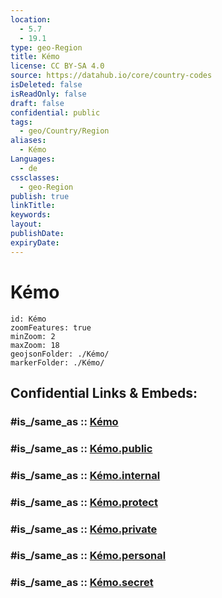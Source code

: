 ```yaml
---
location:
  - 5.7
  - 19.1
type: geo-Region
title: Kémo
license: CC BY-SA 4.0
source: https://datahub.io/core/country-codes
isDeleted: false
isReadOnly: false
draft: false
confidential: public
tags:
  - geo/Country/Region
aliases:
  - Kémo
Languages:
  - de
cssclasses:
  - geo-Region
publish: true
linkTitle:
keywords:
layout:
publishDate:
expiryDate:
---
```


# Kémo

```leaflet
id: Kémo
zoomFeatures: true 
minZoom: 2 
maxZoom: 18
geojsonFolder: ./Kémo/
markerFolder: ./Kémo/
```


## Confidential Links & Embeds: 

### #is_/same_as :: [Kémo](/_Standards/Earth/Continent/Africa/Africa~Central/Central_African_Rep/prefectures~Central_African_Rep/Kémo.md) 

### #is_/same_as :: [Kémo.public](/_public/Earth/Continent/Africa/Africa~Central/Central_African_Rep/prefectures~Central_African_Rep/Kémo.public.md) 

### #is_/same_as :: [Kémo.internal](/_internal/Earth/Continent/Africa/Africa~Central/Central_African_Rep/prefectures~Central_African_Rep/Kémo.internal.md) 

### #is_/same_as :: [Kémo.protect](/_protect/Earth/Continent/Africa/Africa~Central/Central_African_Rep/prefectures~Central_African_Rep/Kémo.protect.md) 

### #is_/same_as :: [Kémo.private](/_private/Earth/Continent/Africa/Africa~Central/Central_African_Rep/prefectures~Central_African_Rep/Kémo.private.md) 

### #is_/same_as :: [Kémo.personal](/_personal/Earth/Continent/Africa/Africa~Central/Central_African_Rep/prefectures~Central_African_Rep/Kémo.personal.md) 

### #is_/same_as :: [Kémo.secret](/_secret/Earth/Continent/Africa/Africa~Central/Central_African_Rep/prefectures~Central_African_Rep/Kémo.secret.md)

